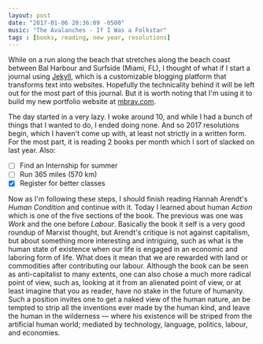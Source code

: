 ```yaml
---
layout: post
date: "2017-01-06 20:36:09 -0500"
music: "The Avalanches - If I Was a Folkstar"
tags : [books, reading, new year, resolutions]
---
```


While on a run along the beach that stretches along the beach coast between Bal Harbour and Surfside (Miami, FL), I thought of what if I start a journal using [Jekyll](https://jekyllrb.com/), which is a customizable blogging platform that transforms text into websites. Hopefully the technicality behind it will be left out for the most part of this journal. But it is worth noting that I'm using it to build my new portfolio website at [mbrav.com](http://mbrav.com.).

The day started in a very lazy. I woke around 10, and while I had a bunch of things that I wanted to do, I ended doing none. And so 2017 resolutions begin, which I haven't come up with, at least not strictly in a written form. For the most part, it is reading 2 books per month which I sort of slacked on last year. Also:

- [ ] Find an Internship for summer
- [ ] Run 365 miles (570 km)
- [x] Register for better classes

Now as I'm following these steps, I should finish reading Hannah Arendt's *Human Condition* and continue with it. Today I learned about human *Action* which is one of the five sections of the book. The previous was one was *Work* and the one before *Labour*. Basically the book it self is a very good roundup of Marxist thought, but Arendt's critique is not against capitalism, but about something more interesting and intriguing, such as what is the human state of existence when our life is engaged in an economic and laboring form of life. What does it mean that we are rewarded with land or commodities after contributing our labour. Although the book can be seen as anti-capitalist to many extents, one can also chose a much more radical point of view, such as, looking at it from an alienated point of view, or at least imagine that you as reader, have no stake in the future of humanity. Such a position invites one to get a naked view of the human nature, an be tempted to strip all the inventions ever made by the human kind, and leave the human in the wilderness — where his existence will be striped from the artificial human world; mediated by technology, language, politics, labour, and economies.
